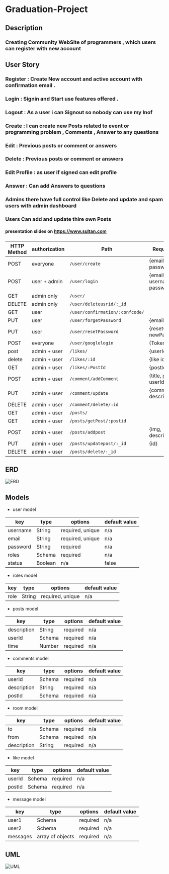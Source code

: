 # Graduation-Project

## Description
### Creating Community WebSite of programmers , which users can register with new account 

## User Story 
 ### Register : Create New account and active account with confirmation email .
 ### Login : Signin and Start use features offered .
 ### Logout : As a user i can Signout so nobody can use my Inof
 ### Create : I can create new Posts related to event or programming problem , Comments , Answer to any questions
 ### Edit : Previous posts or comment or answers
 ### Delete : Previous posts or comment or answers
 ### Edit Profile : as user if signed can edit profile
 ### Answer : Can add Answers to questions
 ### Admins there have full control like Delete and update and spam users with admin dashboard
 ### Users Can add and update thire own Posts 
#### presentation  slides on https://www.sultan.com

###
 HTTP Method  | authorization     |    Path                                |  Request Body
------------- | -----------   | ---------------------------            |----------------------
POST          | everyone      |`/user/create`                          |{email,username, password, role}
POST          | user + admin  |`/user/login`                           |{email or username, password}
GET           | admin only    |`/user/`                                |
DELETE        | admin only    |`/user/deleteusrid/:_id`                |
GET           | user          |`/user/confirmation/:confcode/`         |
PUT           | user          |`/user/forgetPassword`                  |{email}
PUT           | user          |`/user/resetPassword`                   |{resetCode, newPassword}
POST          | everyone      |`/user/googlelogin`                     |{Token id}
post          | admin + user  |`/likes/`                               |{userId, PostId}
delete        | admin + user  |`/likes/:id`                            |{like id}
GET           | admin + user  |`/likes/:PostId`                        |{postId}
POST          | admin + user  |`/comment/addComment`                   |{title, postId, userId}
PUT           | admin + user  |`/comment/update`                       |{commentId, description}
DELETE        | admin + user  |`/comment/delete/:id`                   |
GET           | admin + user  |`/posts/`                               |
GET           | admin + user  |`/posts/getPost/:postid`                |
POST          | admin + user  |`/posts/addpost`                        |{img, description}
PUT           | admin + user  |`/posts/updatepost/:_id`                |{id}
DELETE        | admin + user  |`/posts/delete/:_id`                    |


## ERD
![ERD](./ERD2.png)

## Models

- user model

| key        | type            | options          | default value |
| ---------- | --------------- | ---------------- | ------------- |
| username   | String          | required, unique | n/a           |
| email      | String          | required, unique | n/a           |
| password   | String          | required         | n/a           |
| roles      | Schema <roles>  | required         | n/a           |
| status     | Boolean         | n/a              | false         |

- roles model

| key  | type   | options          | default value |
| ---- | ------ | ---------------- | ------------- |
| role | String | required, unique | n/a           |

- posts model

| key         | type              | options  | default value |
| ----------- | ----------------- | -------- | ------------- |
| description | String            | required | n/a           |
| userId      | Schema <user>     | required | n/a           |
| time        | Number            | required | n/a           |

- comments model

| key         | type            | options  | default value |
| ----------- | --------------- | -------- | ------------- |
| userId      | Schema <user>   | required | n/a           |
| description | String          | required | n/a           |
| postId      | Schema <post>   | required | n/a           |

- room model

| key         | type            | options  | default value |
| ----------- | --------------- | -------- | ------------- |
| to          | Schema <user>   | required | n/a           |
| from        | Schema <user>   | required | n/a           |
| description | String          | required | n/a           |

- like model

| key         | type            | options  | default value |
| ----------- | --------------- | -------- | ------------- |
| userId      | Schema <user>   | required | n/a           |
| postId      | Schema <posts> | required | n/a            |

- message model 

| key      | type             | options  | default value |
| -------- | ---------------- | -------- | ------------- |
| user1    | Schema <user>    | required | n/a           |
| user2    | Schema <user>    | required | n/a           |
| messages | array of objects | required | n/a           |

## UML
![UML](./UML.png)





